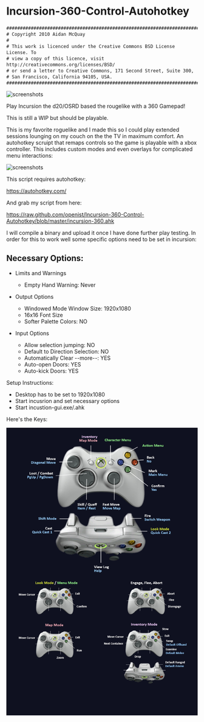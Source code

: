 # Incursion-360-Control-Autohotkey


    ##############################################################################
    # Copyright 2010 Aidan McQuay
    #
    # This work is licenced under the Creative Commons BSD License License. To
    # view a copy of this licence, visit http://creativecommons.org/licenses/BSD/
    # or send a letter to Creative Commons, 171 Second Street, Suite 300,
    # San Francisco, California 94105, USA.
    ##############################################################################

![screenshots](http://img04.deviantart.net/47be/i/2012/069/2/9/incursion__roguelike__game_icon_by_math0ne-d4scw7r.png)

Play Incursion the d20/OSRD based the rougelike with a 360 Gamepad!

This is still a WIP but should be playable. 

This is my favorite roguelike and I made this so I could play extended sessions lounging on my couch on the the TV in maximum comfort. An autohotkey scruipt that remaps controls so the game is playable with a xbox controller.  This includes custom modes and even overlays for complicated menu interactions:

![screenshots](http://i.giphy.com/12LIda8Z0CpBPW.gif)

This script requires autohotkey:

https://autohotkey.com/

And grab my script from here:

https://raw.github.com/openist/Incursion-360-Control-Autohotkey/blob/master/incursion-360.ahk

I will compile a binary and upload it once I have done further play testing.  In order for this to work well some specific options need to be set in incursion:

Necessary Options:
-------------------------
* Limits and Warnings
  * Empty Hand Warning: Never

* Output Options
  * Windowed Mode Window Size: 1920x1080
  * 16x16 Font Size
  * Softer Palette Colors: NO

* Input Options
  * Allow selection jumping: NO
  * Default to Direction Selection: NO
  * Automatically Clear --more--: YES
  * Auto-open Doors: YES
  * Auto-kick Doors: YES

Setup Instructions:
* Desktop has to be set to 1920x1080
* Start incusrion and set necessary options
* Start incustion-gui.exe/.ahk

Here's the Keys:

![screenshots](https://raw.githubusercontent.com/openist/Incursion-360-Control-Autohotkey/master/incursion-360.png)
